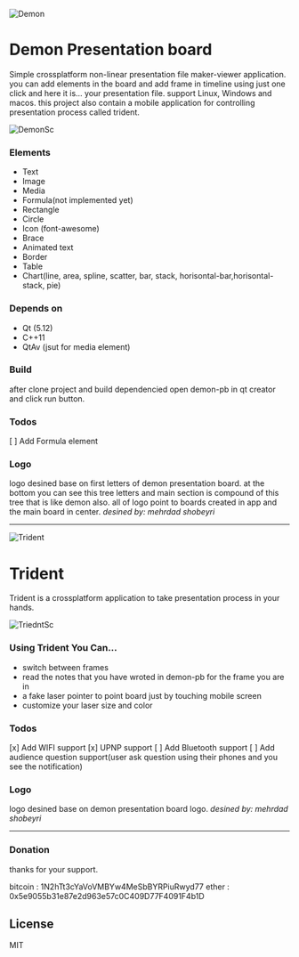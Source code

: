 ![Demon](./res/logo.png)

# Demon Presentation board
Simple crossplatform non-linear presentation file maker-viewer application. you can add elements in the board and add frame in timeline using just one click and here it is... your presentation file. support Linux, Windows and macos.
this project also contain a mobile application for controlling presentation process called trident.

![DemonSc](./screenshots/dpb.png)

### Elements
- Text
- Image
- Media
- Formula(not implemented yet)
- Rectangle
- Circle
- Icon (font-awesome)
- Brace
- Animated text
- Border
- Table
- Chart(line, area, spline, scatter, bar, stack, horisontal-bar,horisontal-stack, pie)

### Depends on
- Qt (5.12)
 - C++11
 - QtAv (jsut for media element)

### Build
after clone project and build dependencied open demon-pb in qt creator and click run button.

### Todos
 [ ] Add Formula element

### Logo
logo desined base on first letters of demon presentation board.
at the bottom you can see this tree letters and main section is compound of this tree that is like demon also. all of logo point to boards created in app and the main board in center.
*desined by: mehrdad shobeyri*

----

![Trident](./res/trident.png)

# Trident
Trident is a crossplatform application to take presentation process in your hands.

![TriedntSc](./screenshots/trident.png)

### Using Trident You Can...
- switch between frames
- read the notes that you have wroted in demon-pb for the frame you are in
- a fake laser pointer to point board just by touching mobile screen
- customize your laser size and color

### Todos
 [x] Add WIFI support
 [x] UPNP support
 [ ] Add Bluetooth support
 [ ] Add audience question support(user ask question using their phones and you see the notification)

### Logo
logo desined base on demon presentation board logo.
*desined by: mehrdad shobeyri*

----
### Donation
thanks for your support.

 bitcoin : 1N2hTt3cYaVoVMBYw4MeSbBYRPiuRwyd77
 ether :   0x5e9055b31e87e2d963e57c0C409D77F4091F4b1D

License
----

MIT


